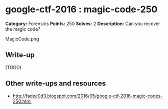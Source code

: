 # google-ctf-2016 : magic-code-250

**Category:** Forensics
**Points:** 250
**Solves:** 2
**Description:**
Can you recover the magic code?

MagicCode.png

## Write-up

(TODO)

## Other write-ups and resources

* http://fadec0d3.blogspot.com/2016/05/google-ctf-2016-magic-codes-250.html
